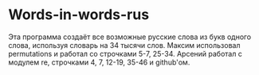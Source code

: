 # Words-in-words-rus
Эта программа создаёт все возможные русские слова из букв одного слова, используя словарь на 34 тысячи слов.
Максим использовал permutations и работал со строчками 5-7, 25-34. Арсений работал с модулем re, строчками 4, 7, 12-19, 35-46 и github'ом.
